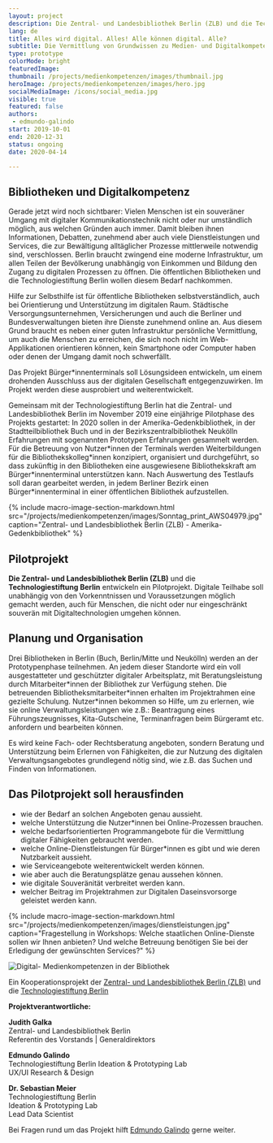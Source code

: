 ```yaml
---
layout: project
description: Die Zentral- und Landesbibliothek Berlin (ZLB) und die Technologiestiftung Berlin entwickeln gemeinsam ein Pilotprojekt mit dem Ziel, Bürgerinnen Grundwissen zu Medien- und Digitalkompetenzen zu vermitteln, damit Bürgerinnen die zunehmenden Serviceangebote staatlicher Dienstleistungen sicher und selbständig erledigen können und dabei eine vollwertige gesellschaftliche Teilhabe, auch dort, wo sich diese auf digitale Prozesse stützt, erlangen können.
lang: de
title: Alles wird digital. Alles! Alle können digital. Alle?
subtitle: Die Vermittlung von Grundwissen zu Medien- und Digitalkompetenzen in der Bibliothek ist das Ziel des gemeinsamen Pilotprojektes der Zentral- und Landesbibliothek Berlin (ZLB) und der Technologiestiftung Berlin.
type: prototype
colorMode: bright
featuredImage: 
thumbnail: /projects/medienkompetenzen/images/thumbnail.jpg
heroImage: /projects/medienkompetenzen/images/hero.jpg
socialMediaImage: /icons/social_media.jpg
visible: true
featured: false
authors: 
 - edmundo-galindo
start: 2019-10-01
end: 2020-12-31
status: ongoing
date: 2020-04-14

---
```


## Bibliotheken und Digitalkompetenz

Gerade jetzt wird noch sichtbarer: Vielen Menschen ist ein souveräner Umgang mit digitaler Kommunikationstechnik nicht oder nur umständlich möglich, aus welchen Gründen auch immer. Damit bleiben ihnen Informationen, Debatten, zunehmend aber auch viele Dienstleistungen und Services, die zur Bewältigung alltäglicher Prozesse mittlerweile notwendig sind, verschlossen. Berlin braucht zwingend eine moderne Infrastruktur, um allen Teilen der Bevölkerung unabhängig von Einkommen und Bildung den Zugang zu digitalen Prozessen zu öffnen. Die öffentlichen Bibliotheken und die Technologiestiftung Berlin wollen diesem Bedarf nachkommen.

Hilfe zur Selbsthilfe ist für öffentliche Bibliotheken selbstverständlich, auch bei Orientierung und Unterstützung im digitalen Raum. Städtische Versorgungsunternehmen, Versicherungen und auch die Berliner und Bundesverwaltungen bieten ihre Dienste zunehmend online an. Aus diesem Grund braucht es neben einer guten Infrastruktur persönliche Vermittlung, um auch die Menschen zu erreichen, die sich noch nicht im Web-Applikationen orientieren können, kein Smartphone oder Computer haben oder denen der Umgang damit noch schwerfällt. 

Das Projekt Bürger\*innenterminals soll Lösungsideen entwickeln, um einem drohenden Ausschluss aus der digitalen Gesellschaft entgegenzuwirken. Im Projekt werden diese ausprobiert und weiterentwickelt.

Gemeinsam mit der Technologiestiftung Berlin hat die Zentral- und Landesbibliothek Berlin im November 2019 eine einjährige Pilotphase des Projekts gestartet: In 2020 sollen in der Amerika-Gedenkbibliothek, in der Stadtteilbibliothek Buch und in der Bezirkszentralbibliothek Neukölln Erfahrungen mit sogenannten Prototypen Erfahrungen gesammelt werden. Für die Betreuung von Nutzer\*innen der Terminals werden Weiterbildungen für die Bibliothekskolleg\*innen konzipiert, organisiert und durchgeführt, so dass zukünftig in den Bibliotheken eine ausgewiesene Bibliothekskraft am Bürger\*innenterminal unterstützen kann. Nach Auswertung des Testlaufs soll daran gearbeitet werden, in jedem Berliner Bezirk einen Bürger*innenterminal in einer öffentlichen Bibliothek aufzustellen. 

{% include macro-image-section-markdown.html src="/projects/medienkompetenzen/images/Sonntag_print_AWS04979.jpg" caption="Zentral- und Landesbibliothek Berlin (ZLB) - Amerika-Gedenkbibliothek" %}

## Pilotprojekt

**Die Zentral- und Landesbibliothek Berlin (ZLB)** und die **Technologiestiftung Berlin** entwickeln ein Pilotprojekt. Digitale Teilhabe soll unabhängig von den Vorkenntnissen und Voraussetzungen möglich gemacht werden, auch für Menschen, die nicht oder nur eingeschränkt souverän mit Digitaltechnologien umgehen können.

## Planung und Organisation

Drei Bibliotheken in Berlin (Buch, Berlin/Mitte und Neukölln) werden an der Prototypenphase teilnehmen. An jedem dieser Standorte wird ein voll ausgestatteter und geschützter digitaler Arbeitsplatz, mit Beratungsleistung durch Mitarbeiter\*innen der Bibliothek zur Verfügung stehen. Die betreuenden Bibliotheksmitarbeiter\*innen erhalten im Projektrahmen eine gezielte Schulung. Nutzer*innen bekommen so Hilfe, um zu erlernen, wie sie online Verwaltungsleistungen wie z.B.: Beantragung eines Führungszeugnisses, Kita-Gutscheine, Terminanfragen beim Bürgeramt etc. anfordern und bearbeiten können.

Es wird keine Fach- oder Rechtsberatung angeboten, sondern Beratung und Unterstützung beim Erlernen von Fähigkeiten, die zur Nutzung des digitalen Verwaltungsangebotes grundlegend nötig sind, wie z.B. das Suchen und Finden von Informationen.


## Das Pilotprojekt soll herausfinden

- wie der Bedarf an solchen Angeboten genau aussieht.
- welche Unterstützung die Nutzer\*innen bei Online-Prozessen brauchen.
- welche bedarfsorientierten Programmangebote für die Vermittlung digitaler Fähigkeiten gebraucht werden.
- welche Online-Dienstleistungen für Bürger\*innen es gibt und wie deren Nutzbarkeit aussieht.
- wie Serviceangebote weiterentwickelt werden können.
- wie aber auch die Beratungsplätze genau aussehen können.
- wie digitale Souveränität verbreitet werden kann.
- welcher Beitrag im Projektrahmen zur Digitalen Daseinsvorsorge geleistet werden kann.

{% include macro-image-section-markdown.html src="/projects/medienkompetenzen/images/dienstleistungen.jpg" caption="Fragestellung in Workshops: Welche staatlichen Online-Dienste sollen wir Ihnen anbieten? Und welche Betreuung benötigen Sie bei der Erledigung der gewünschten Services?" %}

![Digital- Medienkompetenzen in der Bibliothek](/projects/medienkompetenzen/images/thumbnail.jpg)

Ein Kooperationsprojekt der [Zentral- und Landesbibliothek Berlin (ZLB)](https://www.zlb.de/) und die [Technologiestiftung Berlin](https://www.technologiestiftung-berlin.de/de/startseite/)

**Projektverantwortliche:**

**Judith Galka**  
Zentral- und Landesbibliothek Berlin  
Referentin des Vorstands | Generaldirektors

**Edmundo Galindo**  
Technologiestiftung Berlin 
Ideation & Prototyping Lab  
UX/UI Research & Design

**Dr. Sebastian Meier**  
Technologiestiftung Berlin  
Ideation & Prototyping Lab  
Lead Data Scientist

Bei Fragen rund um das Projekt hilft [Edmundo Galindo](mailto:galindo@technologiestiftung-berlin.de) gerne weiter.